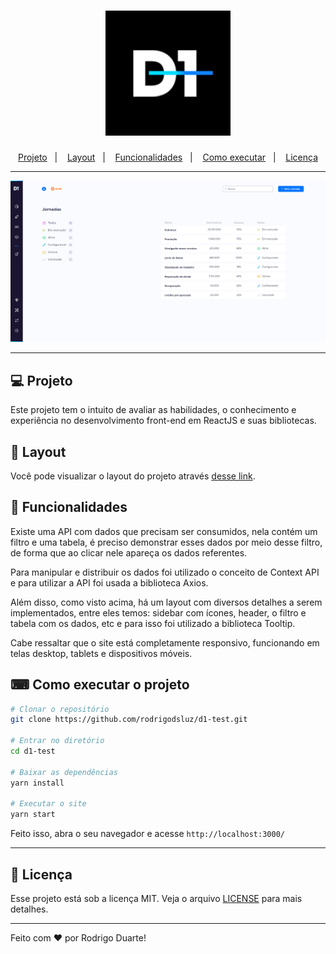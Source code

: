 <h1 align="center">
    <img alt="D1" title="D1" src="logotipo.jpeg" />
</h1>

<p align="center">
  <a href="#-projeto">Projeto</a>&nbsp;&nbsp;&nbsp;|&nbsp;&nbsp;&nbsp;
  <a href="#-layout">Layout</a>&nbsp;&nbsp;&nbsp;|&nbsp;&nbsp;&nbsp;
  <a href="#-funcionalidades">Funcionalidades</a>&nbsp;&nbsp;&nbsp;|&nbsp;&nbsp;&nbsp;
  <a href="#-como-executar-o-projeto">Como executar</a>&nbsp;&nbsp;&nbsp;|&nbsp;&nbsp;&nbsp;
  <a href="#memo-licença">Licença</a>
</p>

---

![Screenshot](d1-image.png)

---

## 💻 Projeto

  Este projeto tem o intuito de avaliar as habilidades, o conhecimento e experiência no desenvolvimento front-end em ReactJS e suas bibliotecas.

## 🔖 Layout

Você pode visualizar o layout do projeto através [desse link](https://xd.adobe.com/view/f41cc902-3388-42d8-826a-8cbd874656bb-a14f/).

## 🚀 Funcionalidades

Existe uma API com dados que precisam ser consumidos, nela contém um filtro e uma tabela, é preciso demonstrar esses dados por meio desse filtro, de forma que ao clicar nele apareça os dados referentes.

Para manipular e distribuir os dados foi utilizado o conceito de Context API e para utilizar a API foi usada a biblioteca Axios.

Além disso, como visto acima, há um layout com diversos detalhes a serem implementados, entre eles temos: sidebar com ícones, header, o filtro e tabela com os dados, etc e para isso foi utilizado a biblioteca Tooltip.

Cabe ressaltar que o site está completamente responsivo, funcionando em telas desktop, tablets e dispositivos móveis.

## ⌨ Como executar o projeto

```bash
# Clonar o repositório
git clone https://github.com/rodrigodsluz/d1-test.git

# Entrar no diretório
cd d1-test

# Baixar as dependências
yarn install

# Executar o site
yarn start
```

Feito isso, abra o seu navegador e acesse `http://localhost:3000/`

---

## :memo: Licença

Esse projeto está sob a licença MIT. Veja o arquivo [LICENSE](LICENSE.md) para mais detalhes.

---

Feito com ♥ por Rodrigo Duarte!

